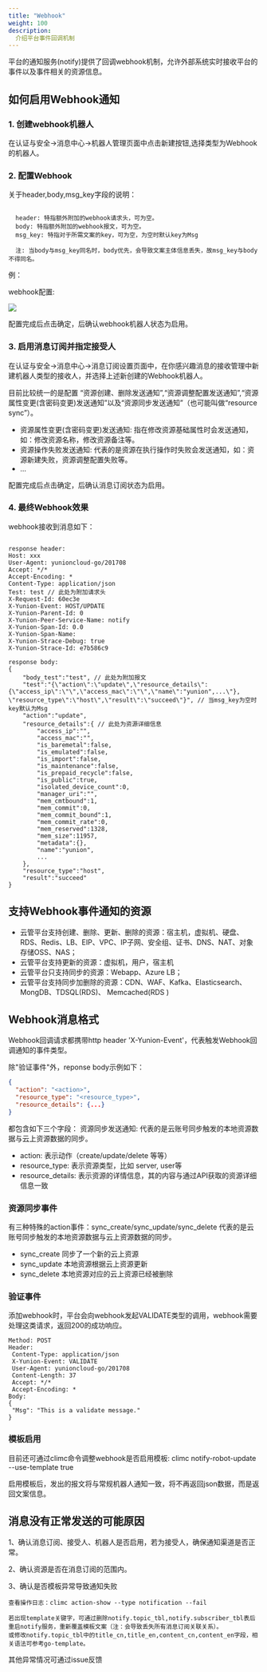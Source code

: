```yaml
---
title: "Webhook"
weight: 100
description:
  介绍平台事件回调机制
---
```


平台的通知服务(notify)提供了回调webhook机制，允许外部系统实时接收平台的事件以及事件相关的资源信息。

## 如何启用Webhook通知

### 1. 创建webhook机器人

在认证与安全->消息中心->机器人管理页面中点击新建按钮,选择类型为Webhook的机器⼈。

### 2. 配置Webhook

关于header,body,msg_key字段的说明：
```

  header: 特指额外附加的webhook请求头，可为空。
  body: 特指额外附加的webhook报文，可为空。
  msg_key: 特指对于所需文案的key，可为空，为空时默认key为Msg

  注: 当body与msg_key同名时，body优先，会导致文案主体信息丢失，故msg_key与body不得同名。

```
例：

webhook配置: 

![](../images/webhook_config.jpg)

配置完成后点击确定，后确认webhook机器人状态为启用。

### 3. 启用消息订阅并指定接受人

在认证与安全->消息中心->消息订阅设置页面中，在你感兴趣消息的接收管理中新建机器⼈类型的接收⼈，并选择上述新创建的Webhook机器⼈。

⽬前⽐较统⼀的是配置
“资源创建、删除发送通知”,“资源调整配置发送通知”,“资源属性变更(含密码变更)发送通知”以及“资源同步发送通知”（也可能叫做“resource sync”）。

 - 资源属性变更(含密码变更)发送通知: 指在修改资源基础属性时会发送通知，如：修改资源名称，修改资源备注等。
 - 资源操作失败发送通知: 代表的是资源在执行操作时失败会发送通知，如：资源新建失败，资源调整配置失败等。
 - ...

配置完成后点击确定，后确认消息订阅状态为启用。

### 4. 最终Webhook效果
webhook接收到消息如下：

```

response header:
Host: xxx
User-Agent: yunioncloud-go/201708
Accept: */*
Accept-Encoding: *
Content-Type: application/json
Test: test // 此处为附加请求头
X-Request-Id: 60ec3e
X-Yunion-Event: HOST/UPDATE
X-Yunion-Parent-Id: 0
X-Yunion-Peer-Service-Name: notify
X-Yunion-Span-Id: 0.0
X-Yunion-Span-Name:
X-Yunion-Strace-Debug: true
X-Yunion-Strace-Id: e7b586c9

response body:
{
    "body_test":"test", // 此处为附加报文
    "test":"{\"action\":\"update\",\"resource_details\":{\"access_ip\":\"\",\"access_mac\":\"\",\"name\":"yunion",...\"}, \"resource_type\":\"host\",\"result\":\"succeed\"}", // 当msg_key为空时key默认为Msg
    "action":"update",
    "resource_details":{ // 此处为资源详细信息
        "access_ip":"",
        "access_mac":"",
        "is_baremetal":false,
        "is_emulated":false,
        "is_import":false,
        "is_maintenance":false,
        "is_prepaid_recycle":false,
        "is_public":true,
        "isolated_device_count":0,
        "manager_uri":"",
        "mem_cmtbound":1,
        "mem_commit":0,
        "mem_commit_bound":1,
        "mem_commit_rate":0,
        "mem_reserved":1328,
        "mem_size":11957,
        "metadata":{},
        "name":"yunion",
        ...
    },
    "resource_type":"host",
    "result":"succeed"
}

```

## 支持Webhook事件通知的资源

* 云管平台⽀持创建、删除、更新、删除的资源：宿主机，虚拟机、硬盘、RDS、Redis、LB、EIP、VPC、IP⼦⽹、安全组、证书、DNS、NAT、对象存储OSS、NAS；
* 云管平台支持更新的资源：虚拟机，用户，宿主机
* 云管平台只⽀持同步的资源：Webapp、Azure LB；
* 云管平台⽀持同步加删除的资源：CDN、WAF、Kafka、Elasticsearch、MongDB、TDSQL(RDS)、 Memcached(RDS )

## Webhook消息格式

Webhook回调请求都携带http header 'X-Yunion-Event'，代表触发Webhook回调通知的事件类型。

除"验证事件"外，reponse body示例如下：

```json
{
  "action": "<action>",
  "resource_type": "<resource_type>",
  "resource_details": {...}
}
```

都包含如下三个字段：
  资源同步发送通知: 代表的是云账号同步触发的本地资源数据与云上资源数据的同步。

* action: 表示动作（create/update/delete 等等）
* resource_type: 表示资源类型，⽐如 server, user等
* resource_details: 表示资源的详情信息，其的内容与通过API获取的资源详细信息一致

### 资源同步事件

有三种特殊的action事件：sync_create/sync_update/sync_delete 代表的是云账号同步触发的本地资源数据与云上资源数据的同步。

* sync_create 同步了⼀个新的云上资源
* sync_update 本地资源根据云上资源更新
* sync_delete 本地资源对应的云上资源已经被删除

### 验证事件

添加webhook时，平台会向webhook发起VALIDATE类型的调用，webhook需要处理这类请求，返回200的成功响应。

```
Method: POST
Header:
 Content-Type: application/json
 X-Yunion-Event: VALIDATE
 User-Agent: yunioncloud-go/201708
 Content-Length: 37
 Accept: */*
 Accept-Encoding: *
Body:
{
 "Msg": "This is a validate message."
}
```

### 模板启用

目前还可通过climc命令调整webhook是否启用模板: climc notify-robot-update <robot-id> --use-template true

启用模板后，发出的报文将与常规机器人通知一致，将不再返回json数据，而是返回文案信息。


## 消息没有正常发送的可能原因

1、确认消息订阅、接受人、机器人是否启用，若为接受人，确保通知渠道是否正常。

2、确认资源是否在消息订阅的范围内。

3、确认是否模板异常导致通知失败
```
查看操作日志：climc action-show --type notification --fail

若出现template关键字，可通过删除notify.topic_tbl,notify.subscriber_tbl表后重启notify服务，重新覆盖模板文案（注：会导致丢失所有消息订阅关联关系）。
或修改notify.topic_tbl中的title_cn,title_en,content_cn,content_en字段，相关语法可参考go-template。
```

其他异常情况可通过issue反馈